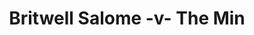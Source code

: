---
year: "2008"
serialNumber: "0351" 
game: "Britwell Salome"
title: "Britwell Salome -v- The Min"
gameLocation: ""
gameDate: ""
result: ""
resultType: ""
type: "game"
---